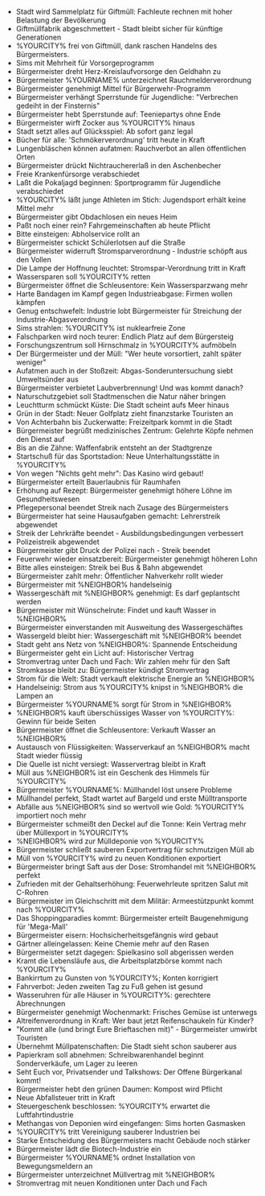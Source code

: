 * Stadt wird Sammelplatz für Giftmüll: Fachleute rechnen mit hoher Belastung der Bevölkerung
* Giftmüllfabrik abgeschmettert - Stadt bleibt sicher für künftige Generationen
* %YOURCITY% frei von Giftmüll, dank raschen Handelns des Bürgermeisters.
* Sims mit Mehrheit für Vorsorgeprogramm
* Bürgermeister dreht Herz-Kreislaufvorsorge den Geldhahn zu
* Bürgermeister %YOURNAME% unterzeichnet Rauchmelderverordnung
* Bürgermeister genehmigt Mittel für Bürgerwehr-Programm
* Bürgermeister verhängt Sperrstunde für Jugendliche: "Verbrechen gedeiht in der Finsternis"
* Bürgermeister hebt Sperrstunde auf: Teeniepartys ohne Ende
* Bürgermeister wirft Zocker aus %YOURCITY% hinaus
* Stadt setzt alles auf Glücksspiel: Ab sofort ganz legal
* Bücher für alle: 'Schmökerverordnung' tritt heute in Kraft
* Lungenbläschen können aufatmen: Rauchverbot an allen öffentlichen Orten
* Bürgermeister drückt Nichtrauchererlaß in den Aschenbecher
* Freie Krankenfürsorge verabschiedet
* Laßt die Pokaljagd beginnen: Sportprogramm für Jugendliche verabschiedet
* %YOURCITY% läßt junge Athleten im Stich: Jugendsport erhält keine Mittel mehr
* Bürgermeister gibt Obdachlosen ein neues Heim
* Paßt noch einer rein? Fahrgemeinschaften ab heute Pflicht
* Bitte einsteigen: Abholservice rollt an
* Bürgermeister schickt Schülerlotsen auf die Straße
* Bürgermeister widerruft Stromsparverordnung - Industrie schöpft aus den Vollen
* Die Lampe der Hoffnung leuchtet: Stromspar-Verordnung tritt in Kraft
* Wassersparen soll %YOURCITY% retten
* Bürgermeister öffnet die Schleusentore: Kein Wassersparzwang mehr
* Harte Bandagen im Kampf gegen Industrieabgase: Firmen wollen kämpfen
* Genug entschwefelt: Industrie lobt Bürgermeister für Streichung der Industrie-Abgasverordnung
* Sims strahlen: %YOURCITY% ist nuklearfreie Zone
* Falschparken wird noch teurer: Endlich Platz auf dem Bürgersteig
* Forschungszentrum soll Hirnschmalz in %YOURCITY% aufmöbeln
* Der Bürgermeister und der Müll: "Wer heute vorsortiert, zahlt später weniger"
* Aufatmen auch in der Stoßzeit: Abgas-Sonderuntersuchung siebt Umweltsünder aus
* Bürgermeister verbietet Laubverbrennung! Und was kommt danach?
* Naturschutzgebiet soll Stadtmenschen die Natur näher bringen
* Leuchtturm schmückt Küste: Die Stadt scheint aufs Meer hinaus
* Grün in der Stadt: Neuer Golfplatz zieht finanzstarke Touristen an
* Von Achterbahn bis Zuckerwatte: Freizeitpark kommt in die Stadt
* Bürgermeister begrüßt medizinisches Zentrum: Gelehrte Köpfe nehmen den Dienst auf
* Bis an die Zähne: Waffenfabrik entsteht an der Stadtgrenze
* Startschuß für das Sportstadion: Neue Unterhaltungsstätte in %YOURCITY%
* Von wegen "Nichts geht mehr": Das Kasino wird gebaut!
* Bürgermeister erteilt Bauerlaubnis für Raumhafen
* Erhöhung auf Rezept: Bürgermeister genehmigt höhere Löhne im Gesundheitswesen
* Pflegepersonal beendet Streik nach Zusage des Bürgermeisters
* Bürgermeister hat seine Hausaufgaben gemacht: Lehrerstreik abgewendet
* Streik der Lehrkräfte beendet - Ausbildungsbedingungen verbessert
* Polizeistreik abgewendet
* Bürgermeister gibt Druck der Polizei nach - Streik beendet
* Feuerwehr wieder einsatzbereit: Bürgermeister genehmigt höheren Lohn
* Bitte alles einsteigen: Streik bei Bus & Bahn abgewendet
* Bürgermeister zahlt mehr: Öffentlicher Nahverkehr rollt wieder
* Bürgermeister mit %NEIGHBOR% handelseinig
* Wassergeschäft mit %NEIGHBOR% genehmigt: Es darf geplantscht werden
* Bürgermeister mit Wünschelrute: Findet und kauft Wasser in %NEIGHBOR%
* Bürgermeister einverstanden mit Ausweitung des Wassergeschäftes
* Wassergeld bleibt hier: Wassergeschäft mit %NEIGHBOR% beendet
* Stadt geht ans Netz von %NEIGHBOR%: Spannende Entscheidung
* Bürgermeister geht ein Licht auf: Historischer Vertrag
* Stromvertrag unter Dach und Fach: Wir zahlen mehr für den Saft
* Stromkasse bleibt zu: Bürgermeister kündigt Stromvertrag
* Strom für die Welt: Stadt verkauft elektrische Energie an %NEIGHBOR%
* Handelseinig: Strom aus %YOURCITY% knipst in %NEIGHBOR% die Lampen an
* Bürgermeister %YOURNAME% sorgt für Strom in %NEIGHBOR%
* %NEIGHBOR% kauft überschüssiges Wasser von %YOURCITY%: Gewinn für beide Seiten
* Bürgermeister öffnet die Schleusentore: Verkauft Wasser an %NEIGHBOR%
* Austausch von Flüssigkeiten: Wasserverkauf an %NEIGHBOR% macht Stadt wieder flüssig
* Die Quelle ist nicht versiegt: Wasservertrag bleibt in Kraft
* Müll aus %NEIGHBOR% ist ein Geschenk des Himmels für %YOURCITY%
* Bürgermeister %YOURNAME%: Müllhandel löst unsere Probleme
* Müllhandel perfekt, Stadt wartet auf Bargeld und erste Mülltransporte
* Abfälle aus %NEIGHBOR% sind so wertvoll wie Gold: %YOURCITY% importiert noch mehr
* Bürgermeister schmeißt den Deckel auf die Tonne: Kein Vertrag mehr über Müllexport in %YOURCITY%
* %NEIGHBOR% wird zur Mülldeponie von %YOURCITY%
* Bürgermeister schließt sauberen Exportvertrag für schmutzigen Müll ab
* Müll von %YOURCITY% wird zu neuen Konditionen exportiert
* Bürgermeister bringt Saft aus der Dose: Stromhandel mit %NEIGHBOR% perfekt
* Zufrieden mit der Gehaltserhöhung: Feuerwehrleute spritzen Salut mit C-Rohren
* Bürgermeister im Gleichschritt mit dem Militär: Armeestützpunkt kommt nach %YOURCITY%
* Das Shoppingparadies kommt: Bürgermeister erteilt Baugenehmigung für 'Mega-Mall'
* Bürgermeister eisern: Hochsicherheitsgefängnis wird gebaut
* Gärtner alleingelassen: Keine Chemie mehr auf den Rasen
* Bürgermeister setzt dagegen: Spielkasino soll abgerissen werden
* Kramt die Lebensläufe aus, die Arbeitsplatzbörse kommt nach %YOURCITY%
* Bankirrtum zu Gunsten von %YOURCITY%; Konten korrigiert
* Fahrverbot: Jeden zweiten Tag zu Fuß gehen ist gesund
* Wasseruhren für alle Häuser in %YOURCITY%: gerechtere Abrechnungen
* Bürgermeister genehmigt Wochenmarkt: Frisches Gemüse ist unterwegs
* Altreifenverordnung in Kraft: Wer baut jetzt Reifenschaukeln für Kinder?
* "Kommt alle (und bringt Eure Brieftaschen mit)" - Bürgermeister umwirbt Touristen
* Übernehmt Müllpatenschaften: Die Stadt sieht schon sauberer aus
* Papierkram soll abnehmen: Schreibwarenhandel beginnt Sonderverkäufe, um Lager zu leeren
* Seht Euch vor, Privatsender und Talkshows: Der Offene Bürgerkanal kommt!
* Bürgermeister hebt den grünen Daumen: Kompost wird Pflicht 
* Neue Abfallsteuer tritt in Kraft
* Steuergeschenk beschlossen: %YOURCITY% erwartet die Luftfahrtindustrie
* Methangas von Deponien wird eingefangen: Sims horten Gasmasken
* %YOURCITY% tritt Vereinigung sauberer Industrien bei
* Starke Entscheidung des Bürgermeisters macht Gebäude noch stärker
* Bürgermeister lädt die Biotech-Industrie ein
* Bürgermeister %YOURNAME% ordnet Installation von Bewegungsmeldern an
* Bürgermeister unterzeichnet Müllvertrag mit %NEIGHBOR%
* Stromvertrag mit neuen Konditionen unter Dach und Fach
